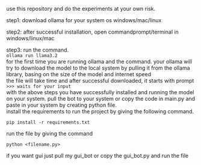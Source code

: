 use this repository and do the experiments at your own risk.       

step1: download ollama for your system os windows/mac/linux     

step2: after successful installation, open commandprompt/terminal in windows/linux/mac     

step3: run the command.      
```ollama run llama3.2```    
for the first time you are running ollama and the command. your ollama will try to download the model to the local system by pulling it from the ollama library, basing on the size of the model and internet speed     
the file will take time and after successful downloaded, it starts with prompt
```>>> waits for your input```       
with the above steps you have successfully installed and running the model on your system.
pull the bot to your system or copy the code in main.py and paste in your system by creating python file.     
install the requirements to run the project by giving the following command.        

``` pip install -r requirements.txt ```     

run the file by giving the command      

```python <filename.py> ```       

if you want gui just pull my gui_bot or copy the gui_bot.py
and run the file
